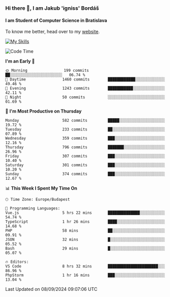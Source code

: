 ### Hi there 👋, I am Jakub 'igniss' Bordáš

#### I am Student of Computer Science in Bratislava
To know me better, head over to my [website](https://bordas.sk).

[![My Skills](https://skillicons.dev/icons?i=js,html,css,figma,svelte,java,kotlin,python,postgresql,typescript,nest,nodejs)](https://bordas.sk)


<!--START_SECTION:waka-->
![Code Time](http://img.shields.io/badge/Code%20Time-1%2C516%20hrs%2015%20mins-blue)

**I'm an Early 🐤** 

```text
🌞 Morning                199 commits         ██░░░░░░░░░░░░░░░░░░░░░░░   06.74 % 
🌆 Daytime                1460 commits        ████████████░░░░░░░░░░░░░   49.46 % 
🌃 Evening                1243 commits        ███████████░░░░░░░░░░░░░░   42.11 % 
🌙 Night                  50 commits          ░░░░░░░░░░░░░░░░░░░░░░░░░   01.69 % 
```
📅 **I'm Most Productive on Thursday** 

```text
Monday                   582 commits         █████░░░░░░░░░░░░░░░░░░░░   19.72 % 
Tuesday                  233 commits         ██░░░░░░░░░░░░░░░░░░░░░░░   07.89 % 
Wednesday                359 commits         ███░░░░░░░░░░░░░░░░░░░░░░   12.16 % 
Thursday                 796 commits         ███████░░░░░░░░░░░░░░░░░░   26.96 % 
Friday                   307 commits         ███░░░░░░░░░░░░░░░░░░░░░░   10.40 % 
Saturday                 301 commits         ███░░░░░░░░░░░░░░░░░░░░░░   10.20 % 
Sunday                   374 commits         ███░░░░░░░░░░░░░░░░░░░░░░   12.67 % 
```


📊 **This Week I Spent My Time On** 

```text
🕑︎ Time Zone: Europe/Budapest

💬 Programming Languages: 
Vue.js                   5 hrs 22 mins       ██████████████░░░░░░░░░░░   54.74 % 
TypeScript               1 hr 26 mins        ████░░░░░░░░░░░░░░░░░░░░░   14.68 % 
PHP                      58 mins             ██░░░░░░░░░░░░░░░░░░░░░░░   09.91 % 
JSON                     32 mins             █░░░░░░░░░░░░░░░░░░░░░░░░   05.52 % 
Bash                     29 mins             █░░░░░░░░░░░░░░░░░░░░░░░░   05.07 % 

🔥 Editors: 
VS Code                  8 hrs 32 mins       ██████████████████████░░░   86.96 % 
PhpStorm                 1 hr 16 mins        ███░░░░░░░░░░░░░░░░░░░░░░   13.04 % 
```


 Last Updated on 08/09/2024 09:07:06 UTC
<!--END_SECTION:waka-->
